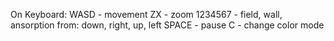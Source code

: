 On Keyboard:
WASD - movement
ZX - zoom
1234567 - field, wall, ansorption from: down, right, up, left
SPACE - pause
C - change color mode
